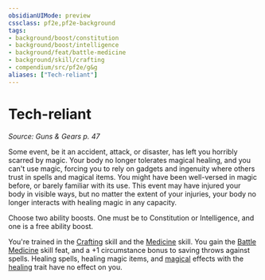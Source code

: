 ```yaml
---
obsidianUIMode: preview
cssclass: pf2e,pf2e-background
tags:
- background/boost/constitution
- background/boost/intelligence
- background/feat/battle-medicine
- background/skill/crafting
- compendium/src/pf2e/g&g
aliases: ["Tech-reliant"]
---
```

# Tech-reliant
*Source: Guns & Gears p. 47*  

Some event, be it an accident, attack, or disaster, has left you horribly scarred by magic. Your body no longer tolerates magical healing, and you can't use magic, forcing you to rely on gadgets and ingenuity where others trust in spells and magical items. You might have been well-versed in magic before, or barely familiar with its use. This event may have injured your body in visible ways, but no matter the extent of your injuries, your body no longer interacts with healing magic in any capacity.

Choose two ability boosts. One must be to Constitution or Intelligence, and one is a free ability boost.

You're trained in the [Crafting](/compendium/skills.md#Crafting) skill and the [Medicine](/compendium/skills.md#Medicine) skill. You gain the [Battle Medicine](/compendium/feats/battle-medicine.md) skill feat, and a +1 circumstance bonus to saving throws against spells. Healing spells, healing magic items, and [magical](/rules/traits/magical.md) effects with the [healing](/rules/traits/healing.md) trait have no effect on you.